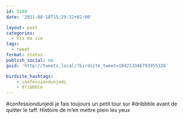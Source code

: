 ```yaml
---
id: 5188
date: '2011-08-18T15:29:32+02:00'

layout: post
categories:
  - Vis ma vie
tags:
  - tweet
format: status
publish_social: no
guid: 'http://tweets.local/?birdsite_tweet=104213346793955328'

birdsite_hashtags:
    - confessiondunjedi
    - dribbble
---
```


\#confessiondunjedi je fais toujours un petit tour sur #dribbble avant de quitter le taff. Histoire de m’en mettre plein les yeux